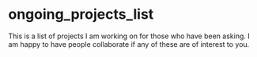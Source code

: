 # ongoing_projects_list
This is a list of projects I am working on for those who have been asking. I am happy to have people collaborate if any of these are of interest to you.
